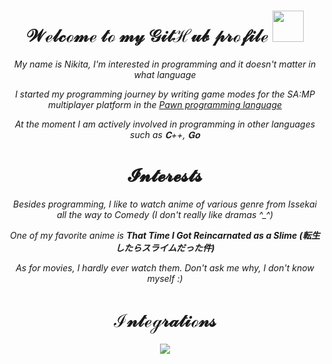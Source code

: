<body>
<h1 align="center">𝒲ℯ𝓁𝒸ℴ𝓂ℯ 𝓉ℴ 𝓂𝓎 𝒢𝒾𝓉ℋ𝓊𝒷 𝓅𝓇ℴ𝒻𝒾𝓁ℯ <img src="https://i.imgur.com/lDemGY8.gif" width="50"></img></h1>

<div align="center">
<p>
<i>
  My name is Nikita, I'm interested in programming and it doesn't matter in what language

  I started my programming journey by writing game modes for the SA:MP multiplayer platform in the <a href="https://github.com/compuphase/pawn">Pawn programming language</a>

  At the moment I am actively involved in programming in other languages such as 𝐂++, 𝐆𝐨
</i>
</p>
</div>

<h1 align="center">𝓘𝓷𝓽𝓮𝓻𝓮𝓼𝓽𝓼</h1>

<div align="center">
<p>
<i>
  Besides programming, I like to watch anime of various genre from Issekai all the way to Comedy (I don't really like dramas ^_^)

  One of my favorite anime is <b>That Time I Got Reincarnated as a Slime (転生したらスライムだった件)</b>

  As for movies, I hardly ever watch them. Don't ask me why, I don't know myself :)
</i>
</p>
</div>

<h1 align="center">ℐ𝓃𝓉ℯℊ𝓇𝒶𝓉𝒾ℴ𝓃𝓈</h1>

<div align="center">
  <img src="https://github-readme-stats.vercel.app/api?username=shierru&show_icons=true&theme=cobalt"</img>  
</div>
</body>

